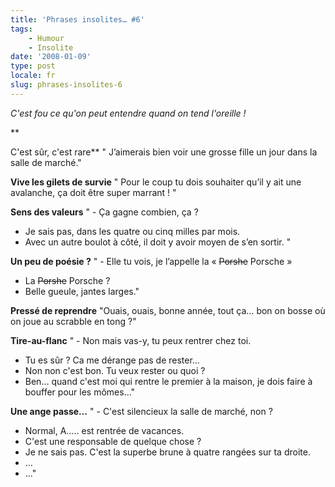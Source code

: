 ```yaml
---
title: 'Phrases insolites… #6'
tags:
    - Humour
    - Insolite
date: '2008-01-09'
type: post
locale: fr
slug: phrases-insolites-6
---
```


_C'est fou ce qu'on peut entendre quand on tend l'oreille&nbsp;!_

\*\*<!-- more -->

C'est sûr, c'est rare\*\*
" J’aimerais bien voir une grosse fille un jour dans la salle de marché."

**Vive les gilets de survie**
" Pour le coup tu dois souhaiter qu’il y ait une avalanche, ça doit être super marrant&nbsp;! "

**Sens des valeurs**
" - Ça gagne combien, ça&nbsp;?

* Je sais pas, dans les quatre ou cinq milles par mois.
* Avec un autre boulot à côté, il doit y avoir moyen de s’en sortir. "

**Un peu de poésie&nbsp;?**
" - Elle tu vois, je l’appelle la «&nbsp;<span style="text-decoration: line-through">Porshe</span> Porsche&nbsp;»

* La <span style="text-decoration: line-through">Porshe</span> Porsche&nbsp;?
* Belle gueule, jantes larges."

**Pressé de reprendre**
"Ouais, ouais, bonne année, tout ça… bon on bosse où on joue au scrabble en tong&nbsp;?"

**Tire-au-flanc**
" - Non mais vas-y, tu peux rentrer chez toi.

* Tu es sûr&nbsp;? Ca me dérange pas de rester…
* Non non c'est bon. Tu veux rester ou quoi&nbsp;?
* Ben… quand c'est moi qui rentre le premier à la maison, je dois faire à bouffer pour les mômes…"

**Une ange passe…**
" - C'est silencieux la salle de marché, non&nbsp;?

* Normal, A….. est rentrée de vacances.
* C'est une responsable de quelque chose&nbsp;?
* Je ne sais pas. C'est la superbe brune à quatre rangées sur ta droite.
* …
* …"
